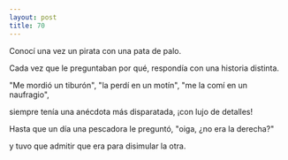```yaml
---
layout: post
title: 70
---
```


Conocí una vez un pirata con una pata de palo.

Cada vez que le preguntaban por qué, respondía con una historia distinta.

"Me mordió un tiburón", "la perdí en un motín", "me la comí en un naufragio", 

siempre tenía una anécdota más disparatada, ¡con lujo de detalles!

Hasta que un día una pescadora le preguntó, "oiga, ¿no era la derecha?"

y tuvo que admitir que era para disimular la otra.
